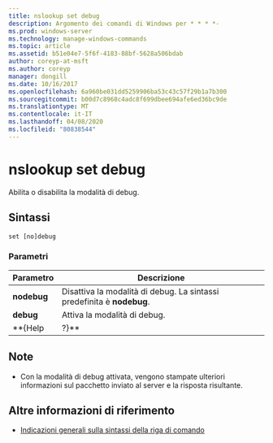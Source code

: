 ```yaml
---
title: nslookup set debug
description: Argomento dei comandi di Windows per * * * *-
ms.prod: windows-server
ms.technology: manage-windows-commands
ms.topic: article
ms.assetid: b51e04e7-5f6f-4183-88bf-5628a506bdab
author: coreyp-at-msft
ms.author: coreyp
manager: dongill
ms.date: 10/16/2017
ms.openlocfilehash: 6a960be031dd5259906ba53c43c57f29b1a7b300
ms.sourcegitcommit: b00d7c8968c4adc8f699dbee694afe6ed36bc9de
ms.translationtype: MT
ms.contentlocale: it-IT
ms.lasthandoff: 04/08/2020
ms.locfileid: "80838544"
---
```

# <a name="nslookup-set-debug"></a>nslookup set debug



Abilita o disabilita la modalità di debug.

## <a name="syntax"></a>Sintassi

```
set [no]debug
```

### <a name="parameters"></a>Parametri

|  Parametro  |                         Descrizione                          |
|-------------|--------------------------------------------------------------|
| **nodebug** | Disattiva la modalità di debug. La sintassi predefinita è **nodebug**. |
|  **debug**  |                   Attiva la modalità di debug.                   |
|  \*\*{Help  |                            ?}\*\*                            |

## <a name="remarks"></a>Note

-   Con la modalità di debug attivata, vengono stampate ulteriori informazioni sul pacchetto inviato al server e la risposta risultante.

## <a name="additional-references"></a>Altre informazioni di riferimento

- [Indicazioni generali sulla sintassi della riga di comando](command-line-syntax-key.md)